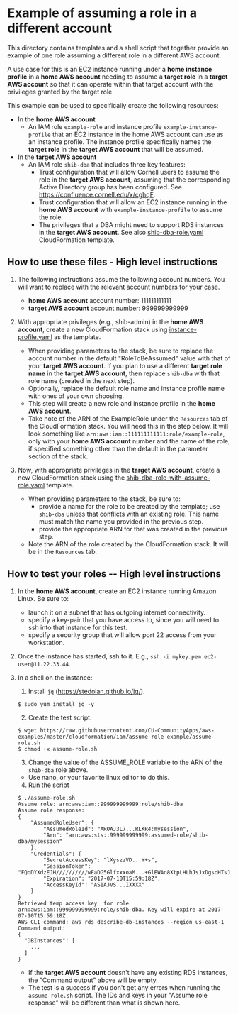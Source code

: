 # Example of assuming a role in a different account

This directory contains templates and a shell script that together provide an example of one role assuming a different role in a different AWS account.

A use case for this is an EC2 instance running under a **home instance profile** in a **home AWS account** needing to assume a **target role** in a **target AWS account** so that it can operate within that target account with the privileges granted by the target role.

This example can be used to specifically create the following resources:
* In the **home AWS account**
  * An IAM role `example-role` and instance profile `example-instance-profile` that an EC2 instance in the home AWS account can use as an instance profile. The instance profile specifically names the **target role** in the **target AWS account** that will be assumed.
* In the **target AWS account**
  * An IAM role `shib-dba` that includes three key features:
    * Trust configuration that will allow Cornell users to assume the role in the **target AWS account**, assuming that the corresponding Active Directory group has been configured. See https://confluence.cornell.edu/x/cghqF.
    * Trust configuration that will allow an EC2 instance running in the **home AWS account** with `example-instance-profile` to assume the role.
    * The privileges that a DBA might need to support RDS instances in the **target AWS account**. See also [shib-dba-role.yaml](../shib-dba-role.yaml) CloudFormation template.

## How to use these files - High level instructions

1. The following instructions assume the following account numbers. You will want to replace with the relevant account numbers for your case.
    * **home AWS account** account number: 111111111111
    * **target AWS account** account number: 999999999999
2. With appropriate privileges (e.g., shib-admin) in the **home AWS account**, create a new  CloudFormation stack using [instance-profile.yaml](instance-profile.yaml) as the template.
    * When providing parameters to the stack, be sure to replace the account number in the default "RoleToBeAssumed" value with that of your **target AWS account**. If you plan to use a different **target role name** in the **target AWS account**, then replace `shib-dba` with that role name (created in the next step).
    * Optionally, replace the default role name and instance profile name with ones of your own choosing.
    * This step will create a new role and instance profile in the **home AWS account**.
    * Take note of the ARN of the ExampleRole under the `Resources` tab of the CloudFormation stack. You will need this in the step below. It will look something like `arn:aws:iam::111111111111:role/example-role`, only with your **home AWS account** number and the name of the role, if specified something other than the default in the parameter section of the stack.

1. Now, with appropriate privileges in the **target AWS account**, create a new CloudFormation stack using the [shib-dba-role-with-assume-role.yaml](shib-dba-role-with-assume-role.yaml) template.
    * When providing parameters to the stack, be sure to:
      * provide a name for the role to be created by the template; use `shib-dba` unless that conflicts with an existing role. This name must match the name you provided in the previous step.
      * provide the appropriate ARN for that was created in the previous step.
    * Note the ARN of the role created by the CloudFormation stack. It will be in the `Resources` tab.

## How to test your roles -- High level instructions

1. In the **home AWS account**, create an EC2 instance running Amazon Linux. Be sure to:
    * launch it on a subnet that has outgoing internet connectivity.
    * specify a key-pair that you have access to, since you will need to ssh into that instance for this test.
    * specify a security group that will allow port 22 access from your workstation.

1. Once the instance has started, ssh to it. E.g., `ssh -i mykey.pem ec2-user@11.22.33.44`.

1. In a shell on the instance:
    1. Install `jq` (https://stedolan.github.io/jq/).
    ```
    $ sudo yum install jq -y
    ```
    2. Create the test script.
    ```
    $ wget https://raw.githubusercontent.com/CU-CommunityApps/aws-examples/master/cloudformation/iam/assume-role-example/assume-role.sh
    $ chmod +x assume-role.sh
    ```
    3. Change the value of the ASSUME_ROLE variable to the ARN of the `shib-dba` role above.
      * Use nano, or your favorite linux editor to do this.
    4. Run the script
    ```
    $ ./assume-role.sh
    Assume role: arn:aws:iam::999999999999:role/shib-dba
    Assume role response:
    {
        "AssumedRoleUser": {
            "AssumedRoleId": "AROAJ3L7...RLKR4:mysession",
            "Arn": "arn:aws:sts::999999999999:assumed-role/shib-dba/mysession"
        },
        "Credentials": {
            "SecretAccessKey": "lXyszzVD...Y+s",
            "SessionToken": "FQoDYXdzEJH//////////wEaDG5GlfxxxoaM...+GlEWAo8XtpLHLhJsJxDgsoHTsJrhLB9ChXdEgHhB9BAe+yjSwY7LBQ==",
            "Expiration": "2017-07-10T15:59:18Z",
            "AccessKeyId": "ASIAJVS...IXXXX"
        }
    }
    Retrieved temp access key  for role arn:aws:iam::999999999999:role/shib-dba. Key will expire at 2017-07-10T15:59:18Z.
    AWS CLI command: aws rds describe-db-instances --region us-east-1
    Command output:
    {
      "DBInstances": [
        ...
      ]
    }
    ```
    * If the **target AWS account** doesn't have any existing RDS instances, the "Command output" above will be empty.
    * The test is a success if you don't get any errors when running the `assume-role.sh` script. The IDs and keys in your "Assume role response" will be different than what is shown here.





